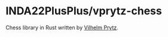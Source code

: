 # INDA22PlusPlus/vprytz-chess

Chess library in Rust written by [Vilhelm Prytz](https://github.com/vilhelmprytz).
